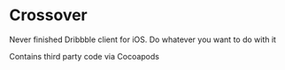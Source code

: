 # Crossover
Never finished Dribbble client for iOS. Do whatever you want to do with it

Contains third party code via Cocoapods
